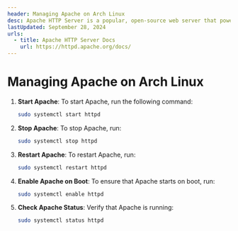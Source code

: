 ```yaml
---
header: Managing Apache on Arch Linux
desc: Apache HTTP Server is a popular, open-source web server that powers websites and applications by serving HTTP requests.
lastUpdated: September 28, 2024
urls:
  - title: Apache HTTP Server Docs
    url: https://httpd.apache.org/docs/
---
```


# Managing Apache on Arch Linux

1. **Start Apache**: To start Apache, run the following command:

   ```bash
   sudo systemctl start httpd
   ```

2. **Stop Apache**: To stop Apache, run:

   ```bash
   sudo systemctl stop httpd
   ```

3. **Restart Apache**: To restart Apache, run:

   ```bash
   sudo systemctl restart httpd
   ```

4. **Enable Apache on Boot**: To ensure that Apache starts on boot, run:

   ```bash
   sudo systemctl enable httpd
   ```

5. **Check Apache Status**: Verify that Apache is running:

   ```bash
   sudo systemctl status httpd
   ```
